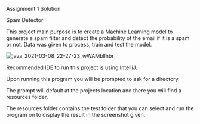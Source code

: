 Assignment 1 Solution

Spam Detector

This project main purpose is to create a Machine Learning model to generate a spam filter and detect the probability of the email if it is a spam or not.
Data was given to process, train and test the model.

![java_2021-03-08_22-27-23_wWAMbllhbr](https://user-images.githubusercontent.com/37226310/110415494-fd02ce00-805f-11eb-9076-ea1b75fe3e5c.png)

Recommended IDE to run this project is using IntelliJ.

Upon running this program you will be prompted to ask for a directory. 

The prompt will default at the projects location and there you will find a resources folder.

The resources folder contains the test folder that you can select and run the program on to display the result in the screenshot given.



